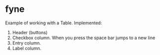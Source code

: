 # fyne
Example of working with a Table.
Implemented:
1. Header (buttons)
2. Checkbox column. When you press the space bar jumps to a new line
3. Entry column.
4. Label column.
